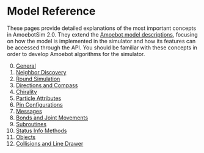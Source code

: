 # Model Reference

These pages provide detailed explanations of the most important concepts in AmoebotSim 2.0.
They extend the [Amoebot model descriptions](~/amoebot_model/home.md), focusing on how the model is implemented in the simulator and how its features can be accessed through the API.
You should be familiar with these concepts in order to develop Amoebot algorithms for the simulator.

0. [General](general.md)
1. [Neighbor Discovery](neighbors.md)
2. [Round Simulation](rounds.md)
3. [Directions and Compass](direction.md)
4. [Chirality](chirality.md)
5. [Particle Attributes](attrs.md)
6. [Pin Configurations](pin_cfgs.md)
7. [Messages](messages.md)
8. [Bonds and Joint Movements](bonds_jm.md)
9. [Subroutines](subroutines.md)
10. [Status Info Methods](status_info.md)
11. [Objects](objects.md)
12. [Collisions and Line Drawer](collisions.md)
